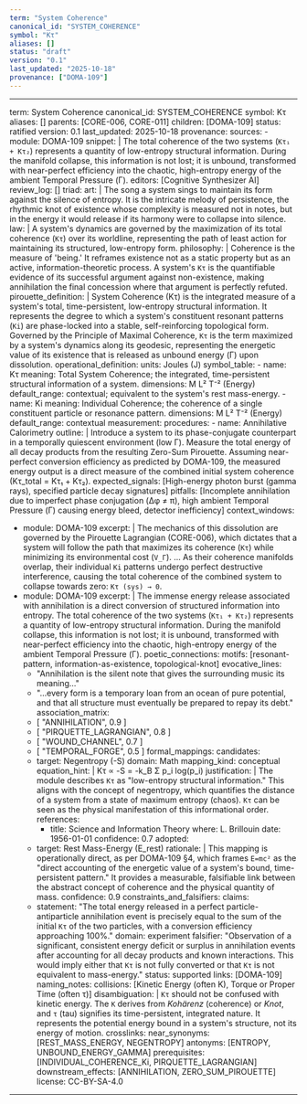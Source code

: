 ```yaml
---
term: "System Coherence"
canonical_id: "SYSTEM_COHERENCE"
symbol: "Kτ"
aliases: []
status: "draft"
version: "0.1"
last_updated: "2025-10-18"
provenance: ["DOMA-109"]
---
```


---
term: System Coherence
canonical_id: SYSTEM_COHERENCE
symbol: Kτ
aliases: []
parents: [CORE-006, CORE-011]
children: [DOMA-109]
status: ratified
version: 0.1
last_updated: 2025-10-18
provenance:
  sources:
    - module: DOMA-109
      snippet: |
        The total coherence of the two systems (`Kτ₁ + Kτ₂`) represents a quantity of low-entropy structural information. During the manifold collapse, this information is not lost; it is unbound, transformed with near-perfect efficiency into the chaotic, high-entropy energy of the ambient Temporal Pressure (Γ).
  editors: [Cognitive Synthesizer AI]
  review_log: []
triad:
  art: |
    The song a system sings to maintain its form against the silence of entropy. It is the intricate melody of persistence, the rhythmic knot of existence whose complexity is measured not in notes, but in the energy it would release if its harmony were to collapse into silence.
  law: |
    A system's dynamics are governed by the maximization of its total coherence (`Kτ`) over its worldline, representing the path of least action for maintaining its structured, low-entropy form.
  philosophy: |
    Coherence is the measure of 'being.' It reframes existence not as a static property but as an active, information-theoretic process. A system's `Kτ` is the quantifiable evidence of its successful argument against non-existence, making annihilation the final concession where that argument is perfectly refuted.
pirouette_definition: |
  System Coherence (Kτ) is the integrated measure of a system's total, time-persistent, low-entropy structural information. It represents the degree to which a system's constituent resonant patterns (`Ki`) are phase-locked into a stable, self-reinforcing topological form. Governed by the Principle of Maximal Coherence, `Kτ` is the term maximized by a system's dynamics along its geodesic, representing the energetic value of its existence that is released as unbound energy (Γ) upon dissolution.
operational_definition:
  units: Joules (J)
  symbol_table:
    - name: Kτ
      meaning: Total System Coherence; the integrated, time-persistent structural information of a system.
      dimensions: M L² T⁻² (Energy)
      default_range: contextual; equivalent to the system's rest mass-energy.
    - name: Ki
      meaning: Individual Coherence; the coherence of a single constituent particle or resonance pattern.
      dimensions: M L² T⁻² (Energy)
      default_range: contextual
  measurement:
    procedures:
      - name: Annihilative Calorimetry
        outline: |
          Introduce a system to its phase-conjugate counterpart in a temporally quiescent environment (low Γ). Measure the total energy of all decay products from the resulting Zero-Sum Pirouette. Assuming near-perfect conversion efficiency as predicted by DOMA-109, the measured energy output is a direct measure of the combined initial system coherence (Kτ_total = Kτ₁ + Kτ₂).
        expected_signals: [High-energy photon burst (gamma rays), specified particle decay signatures]
        pitfalls: [Incomplete annihilation due to imperfect phase conjugation (Δφ ≠ π), high ambient Temporal Pressure (Γ) causing energy bleed, detector inefficiency]
context_windows:
  - module: DOMA-109
    excerpt: |
      The mechanics of this dissolution are governed by the Pirouette Lagrangian (CORE-006), which dictates that a system will follow the path that maximizes its coherence (`Kτ`) while minimizing its environmental cost (`V_Γ`). ... As their coherence manifolds overlap, their individual `Ki` patterns undergo perfect destructive interference, causing the total coherence of the combined system to collapse towards zero: `Kτ (sys) → 0`.
  - module: DOMA-109
    excerpt: |
      The immense energy release associated with annihilation is a direct conversion of structured information into entropy. The total coherence of the two systems (`Kτ₁ + Kτ₂`) represents a quantity of low-entropy structural information. During the manifold collapse, this information is not lost; it is unbound, transformed with near-perfect efficiency into the chaotic, high-entropy energy of the ambient Temporal Pressure (Γ).
poetic_connections:
  motifs: [resonant-pattern, information-as-existence, topological-knot]
  evocative_lines:
    - "Annihilation is the silent note that gives the surrounding music its meaning..."
    - "...every form is a temporary loan from an ocean of pure potential, and that all structure must eventually be prepared to repay its debt."
  association_matrix:
    - [ "ANNIHILATION", 0.9 ]
    - [ "PIRQUETTE_LAGRANGIAN", 0.8 ]
    - [ "WOUND_CHANNEL", 0.7 ]
    - [ "TEMPORAL_FORGE", 0.5 ]
formal_mappings:
  candidates:
    - target: Negentropy (-S)
      domain: Math
      mapping_kind: conceptual
      equation_hint: |
        Kτ ∝ -S = -k_B Σ p_i log(p_i)
      justification: |
        The module describes `Kτ` as "low-entropy structural information." This aligns with the concept of negentropy, which quantifies the distance of a system from a state of maximum entropy (chaos). `Kτ` can be seen as the physical manifestation of this informational order.
      references:
        - title: Science and Information Theory
          where: L. Brillouin
          date: 1956-01-01
      confidence: 0.7
  adopted:
    - target: Rest Mass-Energy (E_rest)
      rationale: |
        This mapping is operationally direct, as per DOMA-109 §4, which frames `E=mc²` as the "direct accounting of the energetic value of a system's bound, time-persistent pattern." It provides a measurable, falsifiable link between the abstract concept of coherence and the physical quantity of mass.
      confidence: 0.9
constraints_and_falsifiers:
  claims:
    - statement: "The total energy released in a perfect particle-antiparticle annihilation event is precisely equal to the sum of the initial `Kτ` of the two particles, with a conversion efficiency approaching 100%."
      domain: experiment
      falsifier: "Observation of a significant, consistent energy deficit or surplus in annihilation events after accounting for all decay products and known interactions. This would imply either that `Kτ` is not fully converted or that `Kτ` is not equivalent to mass-energy."
      status: supported
      links: [DOMA-109]
naming_notes:
  collisions: [Kinetic Energy (often K), Torque or Proper Time (often τ)]
  disambiguation: |
    `Kτ` should not be confused with kinetic energy. The `K` derives from *Kohärenz* (coherence) or *Knot*, and `τ` (tau) signifies its time-persistent, integrated nature. It represents the potential energy bound in a system's structure, not its energy of motion.
crosslinks:
  near_synonyms: [REST_MASS_ENERGY, NEGENTROPY]
  antonyms: [ENTROPY, UNBOUND_ENERGY_GAMMA]
  prerequisites: [INDIVIDUAL_COHERENCE_Ki, PIRQUETTE_LAGRANGIAN]
  downstream_effects: [ANNIHILATION, ZERO_SUM_PIROUETTE]
license: CC-BY-SA-4.0
---